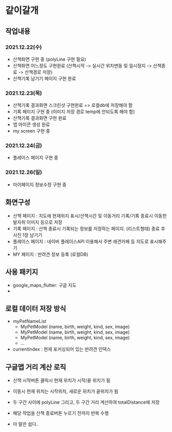 # 같이갈개

## 작업내용
### 2021.12.22(수)
- 산책화면 구현 중 (polyLine 구현 필요)
- 산책화면 어느정도 구현완료 (산책시작 -> 실시간 위치변동 및 일시정지 -> 산책종료 -> 산책경로 저장)
- 산책기록 남기기 페이지 구현 완료

### 2021.12.23(목)
- 산책기록 결과화면 스크린샷 구현완료 => 로컬db에 저장해야 함
- 기록 페이지 구현 중 (이미지 저장 경로 temp에 안되도록 해야 함)
- 산책기록 결과화면 구현 완료
- 앱 아이콘 생성 완료
- my screen 구현 중

### 2021.12.24(금)
- 플레이스 페이지 구현 중

### 2021.12.26(일)
- 마이페이지 정보수정 구현 중

## 화면구성
- 산책 페이지 : 지도에 현재위치 표시/산책시간 및 이동거리 기록/기록 종료시 이동한 발자취 이미지 등으로 저장
- 기록 페이지 : 산책 종료시 기록되는 정보를 저장하는 페이지. (리스트형태) 종료 후 사진 1장 남기기
- 플레이스 페이지 : 네이버 플레이스API 이용해서 주변 애견카페 등 지도로 표시해주기
- MY 페이지 : 반려견 정보 등록 (로컬DB)

## 사용 패키지
- google_maps_flutter: 구글 지도
-

## 로컬 데이터 저장 방식
- myPetNameList
    - MyPetModel (name, birth, weight, kind, sex, image)
    - MyPetModel (name, birth, weight, kind, sex, image)
    - MyPetModel (name, birth, weight, kind, sex, image)
    - ...
- currentIndex : 현재 포커싱되어 있는 반려견 인덱스

## 구글맵 거리 계산 로직
- 산책 시작버튼 클릭시 현재 위치가 시작/끝 위치가 됨
- 이동시 현재 위치는 시작위치, 새로운 위치가 끝위치가 됨
- 두 구간 사이에 polyLine 그리고, 두 구간 거리 계산하여 totalDistance에 저장
- 해당 작업을 산책 종료버튼 누르기 전까지 반복 수행

- 아 말은 쉽다..